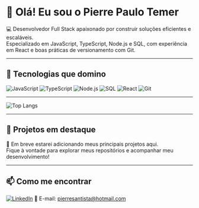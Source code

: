 # 👋 Olá! Eu sou o Pierre Paulo Temer

💻 Desenvolvedor Full Stack apaixonado por construir soluções eficientes e escaláveis.  
Especializado em JavaScript, TypeScript, Node.js e SQL, com experiência em React e boas práticas de versionamento com Git.

---

## 🚀 Tecnologias que domino

![JavaScript](https://img.shields.io/badge/-JavaScript-F7DF1E?style=flat-square&logo=javascript)
![TypeScript](https://img.shields.io/badge/-TypeScript-3178C6?style=flat-square&logo=typescript&logoColor=white)
![Node.js](https://img.shields.io/badge/-Node.js-339933?style=flat-square&logo=node.js&logoColor=white)
![SQL](https://img.shields.io/badge/-SQL-4479A1?style=flat-square&logo=postgresql&logoColor=white)
![React](https://img.shields.io/badge/-React-61DAFB?style=flat-square&logo=react)
![Git](https://img.shields.io/badge/-Git-F05032?style=flat-square&logo=git&logoColor=white)

---

![Top Langs](https://github-readme-stats.vercel.app/api/top-langs/?username=pierrepaulo&layout=compact&theme=dark)

---

## 🧩 Projetos em destaque

🚧 Em breve estarei adicionando meus principais projetos aqui.  
Fique à vontade para explorar meus repositórios e acompanhar meu desenvolvimento!

---

## 📫 Como me encontrar

[![LinkedIn](https://img.shields.io/badge/-LinkedIn-0A66C2?style=flat-square&logo=linkedin&logoColor=white)](https://www.linkedin.com/in/pierre-paulo-temer-88514a189/)
📧 E-mail: pierresantista@hotmail.com
